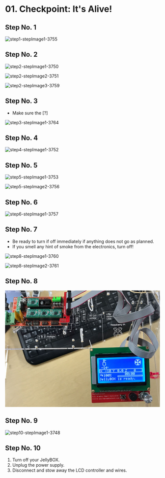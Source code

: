# 01. Checkpoint: It's Alive!

## Step No. 1

![step1-stepImage1-3755](https://d17kynu4zpq5hy.cloudfront.net/igi/imade3d/HUJ4o1Z1HiPqfYGi.medium)


## Step No. 2

![step2-stepImage1-3750](https://d17kynu4zpq5hy.cloudfront.net/igi/imade3d/YTNhFjKwAwUSiyZl.medium)

![step2-stepImage2-3751](https://d17kynu4zpq5hy.cloudfront.net/igi/imade3d/cBYwoDFyPBUDd1KH.medium)

![step2-stepImage3-3759](https://d17kynu4zpq5hy.cloudfront.net/igi/imade3d/HftJeONyQP1AmKQL.medium)


## Step No. 3

- Make sure the [?]

![step3-stepImage1-3764](https://d17kynu4zpq5hy.cloudfront.net/igi/imade3d/GPuFScGW3RS45LoB.medium)

## Step No. 4

![step4-stepImage1-3752](https://d17kynu4zpq5hy.cloudfront.net/igi/imade3d/gaGMtAriJeAE2EfT.medium)


## Step No. 5

![step5-stepImage1-3753](https://d17kynu4zpq5hy.cloudfront.net/igi/imade3d/qvsQiUBmWx3ewK4o.medium)

![step5-stepImage2-3756](https://d17kynu4zpq5hy.cloudfront.net/igi/imade3d/jbFwZ16XyAgvfTsP.medium)


## Step No. 6

![step6-stepImage1-3757](https://d17kynu4zpq5hy.cloudfront.net/igi/imade3d/NPddV5YM2SKjKCyq.medium)

## Step No. 7

- Be ready to turn if off immediately if anything does not go as planned.
- If you smell any hint of smoke from the electronics, turn off!

![step8-stepImage1-3760](https://d17kynu4zpq5hy.cloudfront.net/igi/imade3d/a6giGnvoaN1TJKkJ.medium)

![step8-stepImage2-3761](https://d17kynu4zpq5hy.cloudfront.net/igi/imade3d/ASMqWBYU2BLFnpef.medium)

## Step No. 8

![](https://github.com/IMADE3D/awesome-docs/blob/master/docs/JB-2-Maker-Cold-Docs/assets/electronics/JB2e_electronics-08.jpg)

## Step No. 9

![step10-stepImage1-3748](https://d17kynu4zpq5hy.cloudfront.net/igi/imade3d/VKLuHiUSnM2eTaUF.medium)

## Step No. 10

1. Turn off your JellyBOX.
2. Unplug the power supply.
3. Disconnect and stow away the LCD controller and wires.
